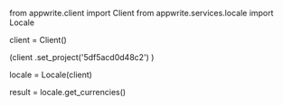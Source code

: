 from appwrite.client import Client
from appwrite.services.locale import Locale

client = Client()

(client
  .set_project('5df5acd0d48c2')
)

locale = Locale(client)

result = locale.get_currencies()
